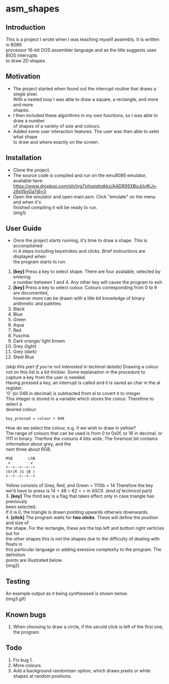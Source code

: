 # asm_shapes


## Introduction
This is a project I wrote when I was teaching myself assembly. It is written in 8086  
processor 16-bit DOS assembler language and as the title suggests uses BIOS interrupts  
to draw 2D shapes.

## Motivation
* The project started when found out the interrupt routine that draws a single pixel.   
 With a nested loop I was able to draw a square, a rectangle, and more and more  
 shapes.    
* I then included these algorithms in my own functions, so I was able to draw a number  
 of shapes of a variety of size and colours.  
* Added some user interaction features. The user was then able to selet what shape  
 to draw and where exactly on the screen.

## Installation
* Clone the project.
* The source code is compiled and run on the emu8086 emulator, available here:
https://www.dropbox.com/sh/tvg7johwjqhqkkz/AADR9SXBoJdvlKJy-z9sVbyGa?dl=0
* Open the emulator and open main.asm. Click "emulate" on the menu and when it's  
finished compiling it will be ready to run.  
(img1)

## User Guide
* Once the project starts running, it's time to draw a shape. This is accomplished  
in 4 steps including keystrokes and clicks. Brief instructions are displayed when  
the program starts to run.
1. **[key]** Press a key to select shape. There are four available, selected by entering  
a number between 1 and 4. Any other key will cause the program to exit.  
2. **[key]** Press a key to select colour. Colours corresponding from 0 to 9 are documented,  
however more can be drawn with a litle bit knowledge of binary arithmetic and palettes.  
  0. Black
  1. Blue
  2. Green
  3. Aqua
  4. Red
  5. Fuschia
  6. Dark orange/ light brown
  7. Grey (light)
  8. Grey (dark)
  9. Steel Blue

*(skip this part if you're not interested in techinal details)*
   Drawing a colour not on this list is a bit trickier. Some explanation in the procedure to  
   capture a key from the user is needed.  
   Having pressed a key, an interrupt is called and it is saved as char in the al register.  
   '0' (or 048 in decimal) is subtracted from al to covert it to integer.  
   This integer is stored in a variable which stores the colour. Therefore to select a  
   desired colour:

```
key_pressed = colour + 048
```
   How do we select the colour, e.g. if we wish to draw in yellow?  
   The range of colours that can be used is from 0 to 0x0f, or 16 in decimal, or 1111 in binary.
   Therfore the colouris 4 bits wide. The foremost bit contains information about grey, and the  
   next three about RGB. 
```
MSB       LSB
 v         v       
+--+--+--+--+
|Gr|R |G |B |
+--+--+--+--+
```
Yellow consists of Grey, Red, and Green = 1110b = 14
Therefore the key we'd have to press is 14 + 48 = 62 = > in ASCII.
*(end of technical part)*  
3.  **[key]** The third key is a flag that takes effect only in case triangle has previously  
   been selected.  
   If it is 0, the triangle is drawn pointing upwards otherwis downwards.  
4.  **[click]** The program waits for **two clicks**. These will define the position and size of  
the shape. For the rectangle, these are the top left and bottom right verticles but for  
the other shapes this is not the shapes due to the difficulty of dealing with floats in  
this particular language or adding exessive complexity to the program. The definition  
points are illustrated below.  
(img2)

## Testing
An example output as it being synthesised is shown below.  
(img3.gif)

## Known bugs
1. When choosing to draw a circle, if the secold click is left of the first one, the program.

## Todo
1. Fix bug 1.
2. More colours.
3. Add a background randomiser option, which draws pixels or while shapes at random positions.
